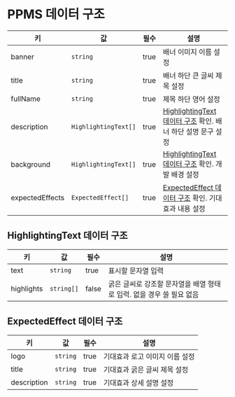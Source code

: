 # PPMS 데이터 구조

| 키 | 값 | 필수 | 설명 |
| --- | --- | --- | --- |
| banner | `string` | true | 배너 이미지 이름 설정 |
| title | `string` | true | 배너 하단 큰 글씨 제목 설정 |
| fullName | `string` | true | 제목 하단 영어 설정 |
| description | `HighlightingText[]` | true | [HighlightingText 데이터 구조](#highlightingtext-데이터-구조) 확인. 배너 하단 설명 문구 설정 |
| background | `HighlightingText[]` | true | [HighlightingText 데이터 구조](#highlightingtext-데이터-구조) 확인. 개발 배경 설정 |
| expectedEffects | `ExpectedEffect[]` | true | [ExpectedEffect 데이터 구조](#expectedeffect-데이터-구조) 확인. 기대 효과 내용 설정 |

## HighlightingText 데이터 구조

| 키 | 값 | 필수 | 설명 |
| --- | --- | --- | --- |
| text | `string` | true | 표시할 문자열 입력 |
| highlights | `string[]` | false | 굵은 글씨로 강조할 문자열을 배열 형태로 입력. 없을 경우 쓸 필요 없음 |

## ExpectedEffect 데이터 구조

| 키 | 값 | 필수 | 설명 |
| --- | --- | --- | --- |
| logo | `string` | true | 기대효과 로고 이미지 이름 설정 |
| title | `string` | true | 기대효과 굵은 글씨 제목 설정 |
| description | `string` | true | 기대효과 상세 설명 설정 |
